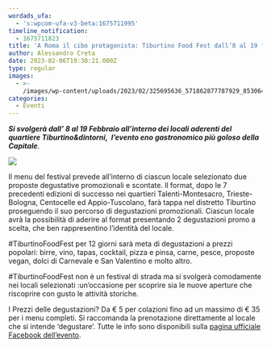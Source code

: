 ```yaml
---
wordads_ufa:
  - 's:wpcom-ufa-v3-beta:1675711995'
timeline_notification:
  - 1675711823
title: 'A Roma il cibo protagonista: Tiburtino Food Fest dall’8 al 19 febbraio'
author: Alessandro Creta
date: 2023-02-06T19:30:21.000Z
type: regular
images:
  - >-
    /images/wp-content/uploads/2023/02/325695636_571862877787929_8530645849939839518_n.webp
categories:
  - Eventi
---
```


***Si svolgerà dall’ 8 al 19 Febbraio all’interno dei locali aderenti del quartiere Tiburtino\&dintorni,  l’evento eno gastronomico più goloso della Capitale***.

![](/images/wp-content/uploads/2023/02/322734147\_1217028132357716\_4266921258627687078\_n.webp)

Il menu del festival prevede all’interno di ciascun locale selezionato due proposte degustative promozionali e scontate. ll format, dopo le 7 precedenti edizioni di successo nei quartieri Talenti-Montesacro, Trieste- Bologna, Centocelle ed Appio-Tuscolano, farà tappa nel distretto Tiburtino proseguendo il suo percorso di degustazioni promozionali. Ciascun locale avrà la possibilità di aderire al format presentando 2 degustazioni promo a scelta, che ben rappresentino l’identità del locale.

\#TiburtinoFoodFest per 12 giorni sarà meta di degustazioni a prezzi popolari: birre, vino, tapas, cocktail, pizza e pinsa, carne, pesce, proposte vegan, dolci di Carnevale e San Valentino e molto altro.

\#TiburtinoFoodFest non è un festival di strada ma si svolgerà comodamente nei locali selezionati :un’occasione per scoprire sia le nuove aperture che riscoprire con gusto le attività storiche.

I Prezzi delle degustazioni? Da € 5 per colazioni fino ad un massimo di € 35 per i menu completi. Si raccomanda la prenotazione direttamente al locale che si intende ‘degustare’. Tutte le info sono disponibili sulla <a href="https://www.facebook.com/ciaksicucina" target="_blank" rel="noreferrer noopener">pagina ufficiale Facebook dell’evento</a>.
